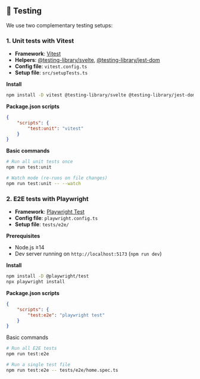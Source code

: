 ## 🧪 Testing

We use two complementary testing setups:

### 1. Unit tests with Vitest

- **Framework**: [Vitest](https://vitest.dev/)
- **Helpers**: [@testing-library/svelte](https://testing-library.com/docs/svelte-testing-library/), [@testing-library/jest-dom](https://github.com/testing-library/jest-dom)
- **Config file**: `vitest.config.ts`
- **Setup file**: `src/setupTests.ts`

**Install**

```bash
npm install -D vitest @testing-library/svelte @testing-library/jest-dom jsdom vite-tsconfig-paths
```

**Package.json scripts**

```json
{
	"scripts": {
		"test:unit": "vitest"
	}
}
```

**Basic commands**

```bash
# Run all unit tests once
npm run test:unit

# Watch mode (re-runs on file changes)
npm run test:unit -- --watch
```

### 2. E2E tests with Playwright

- **Framework**: [Playwright Test](https://playwright.dev/)
- **Config file**: `playwright.config.ts`
- **Setup file**: `tests/e2e/`

**Prerequisites**

- Node.js ≥14
- Dev server running on `http://localhost:5173` (`npm run dev`)

**Install**

```bash
npm install -D @playwright/test
npx playwright install
```

**Package.json scripts**

```json
{
	"scripts": {
		"test:e2e": "playwright test"
	}
}
```

Basic commands

```bash
# Run all E2E tests
npm run test:e2e

# Run a single test file
npm run test:e2e -- tests/e2e/home.spec.ts
```
